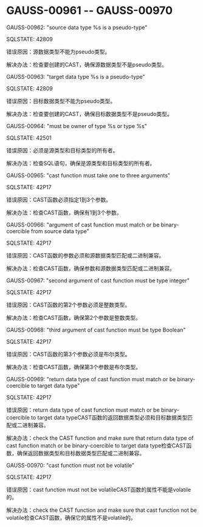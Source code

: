 # GAUSS-00961 -- GAUSS-00970

GAUSS-00962: "source data type %s is a pseudo-type"

SQLSTATE: 42809

错误原因：源数据类型不能为pseudo类型。

解决办法：检查要创建的CAST，确保源数据类型不是pseudo类型。

GAUSS-00963: "target data type %s is a pseudo-type"

SQLSTATE: 42809

错误原因：目标数据类型不能为pseudo类型。

解决办法：检查要创建的CAST，确保目标数据类型不是pseudo类型。

GAUSS-00964: "must be owner of type %s or type %s"

SQLSTATE: 42501

错误原因：必须是源类型和目标类型的所有者。

解决办法：检查SQL语句，确保是源类型和目标类型的所有者。

GAUSS-00965: "cast function must take one to three arguments"

SQLSTATE: 42P17

错误原因：CAST函数必须指定1到3个参数。

解决办法：检查CAST函数，确保有1到3个参数。

GAUSS-00966: "argument of cast function must match or be binary-coercible from source data type"

SQLSTATE: 42P17

错误原因：CAST函数的参数必须和源数据类型匹配或二进制兼容。

解决办法：检查CAST函数，确保参数和源数据类型匹配或二进制兼容。

GAUSS-00967: "second argument of cast function must be type integer"

SQLSTATE: 42P17

错误原因：CAST函数的第2个参数必须是整数类型。

解决办法：检查CAST函数，确保第2个参数是整数类型。

GAUSS-00968: "third argument of cast function must be type Boolean"

SQLSTATE: 42P17

错误原因：CAST函数的第3个参数必须是布尔类型。

解决办法：检查CAST函数，确保第3个参数是布尔类型。

GAUSS-00969: "return data type of cast function must match or be binary-coercible to target data type"

SQLSTATE: 42P17

错误原因：return data type of cast function must match or be binary-coercible to target data typeCAST函数的返回数据类型必须和目标数据类型匹配或二进制兼容。

解决办法：check the CAST function and make sure that return data type of cast function  match or be binary-coercible to target data type检查CAST函数，确保返回数据类型和目标数据类型匹配或二进制兼容。

GAUSS-00970: "cast function must not be volatile"

SQLSTATE: 42P17

错误原因：cast function must not be volatileCAST函数的属性不能是volatile的。

解决办法：check the CAST function and make sure that cast function not be volatile检查CAST函数，确保它的属性不是volatile的。

